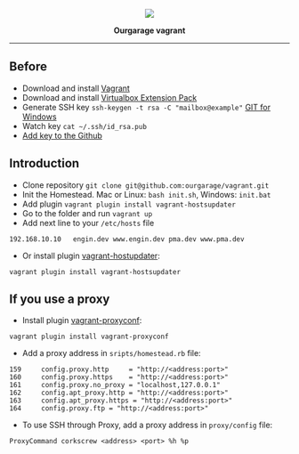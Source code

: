 <p align="center"><img src="http://images.vfl.ru/ii/1484224991/e0d4ec6d/15641949.png"></p>

<p align="center">
<strong>Ourgarage vagrant</strong>
</p>

***
## Before
- Download and install [Vagrant](https://www.vagrantup.com/downloads.html)
- Download and install  [Virtualbox Extension Pack](https://www.virtualbox.org/wiki/Downloads)
- Generate SSH key `ssh-keygen -t rsa -C "mailbox@example"`    [GIT for Windows](https://git-for-windows.github.io/index.html)
- Watch key `cat ~/.ssh/id_rsa.pub`
- [Add key to the Github](https://github.com/settings/keys)

## Introduction
- Clone repository `git clone git@github.com:ourgarage/vagrant.git`
- Init the Homestead. Mac or Linux: `bash init.sh`, Windows: `init.bat`
- Add plugin `vagrant plugin install vagrant-hostsupdater`
- Go to the folder and run `vagrant up`
- Add next line to your `/etc/hosts` file

```
192.168.10.10   engin.dev www.engin.dev pma.dev www.pma.dev
```
- Or install plugin [vagrant-hostupdater](https://github.com/cogitatio/vagrant-hostsupdater):
```
vagrant plugin install vagrant-hostsupdater
```

## If you use a proxy
- Install plugin [vagrant-proxyconf](https://github.com/tmatilai/vagrant-proxyconf):
```
vagrant plugin install vagrant-proxyconf
```
- Add a proxy address in `sripts/homestead.rb` file:
```
159     config.proxy.http     = "http://<address:port>"
160     config.proxy.https    = "http://<address:port>"
161     config.proxy.no_proxy = "localhost,127.0.0.1"
162     config.apt_proxy.http = "http://<address:port>"
163     config.apt_proxy.https = "http://<address:port>"
164     config.proxy.ftp = "http://<address:port>"
```
- To use SSH through Proxy, add a proxy address in `proxy/config` file:
```
ProxyCommand corkscrew <address> <port> %h %p
```
